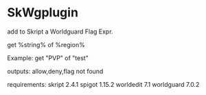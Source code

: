 # SkWgplugin
add to Skript a Worldguard Flag Expr.


get %string% of %region%

Example:
get "PVP" of "test"

outputs: 
allow,deny,flag not found 

requirements:
skript 2.4.1
spigot 1.15.2
worldedit 7.1
worldguard 7.0.2
